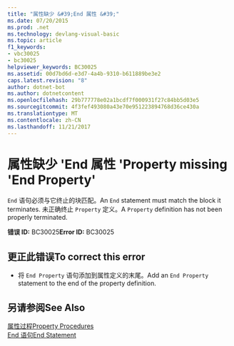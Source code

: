 ```yaml
---
title: "属性缺少 &#39;End 属性 &#39;"
ms.date: 07/20/2015
ms.prod: .net
ms.technology: devlang-visual-basic
ms.topic: article
f1_keywords:
- vbc30025
- bc30025
helpviewer_keywords: BC30025
ms.assetid: 00d7bd6d-e3d7-4a4b-9310-b611889be3e2
caps.latest.revision: "8"
author: dotnet-bot
ms.author: dotnetcontent
ms.openlocfilehash: 29b777778e02a1bcdf7f000931f27c84bb5d03e5
ms.sourcegitcommit: 4f3fef493080a43e70e951223894768d36ce430a
ms.translationtype: MT
ms.contentlocale: zh-CN
ms.lasthandoff: 11/21/2017
---
```

# <a name="property-missing-39end-property39"></a><span data-ttu-id="251aa-102">属性缺少 &#39;End 属性 &#39;</span><span class="sxs-lookup"><span data-stu-id="251aa-102">Property missing &#39;End Property&#39;</span></span>
<span data-ttu-id="251aa-103">`End` 语句必须与它终止的块匹配。</span><span class="sxs-lookup"><span data-stu-id="251aa-103">An `End` statement must match the block it terminates.</span></span> <span data-ttu-id="251aa-104">未正确终止 `Property` 定义。</span><span class="sxs-lookup"><span data-stu-id="251aa-104">A `Property` definition has not been properly terminated.</span></span>  
  
 <span data-ttu-id="251aa-105">**错误 ID:** BC30025</span><span class="sxs-lookup"><span data-stu-id="251aa-105">**Error ID:** BC30025</span></span>  
  
## <a name="to-correct-this-error"></a><span data-ttu-id="251aa-106">更正此错误</span><span class="sxs-lookup"><span data-stu-id="251aa-106">To correct this error</span></span>  
  
-   <span data-ttu-id="251aa-107">将 `End Property` 语句添加到属性定义的末尾。</span><span class="sxs-lookup"><span data-stu-id="251aa-107">Add an `End Property` statement to the end of the property definition.</span></span>  
  
## <a name="see-also"></a><span data-ttu-id="251aa-108">另请参阅</span><span class="sxs-lookup"><span data-stu-id="251aa-108">See Also</span></span>  
 [<span data-ttu-id="251aa-109">属性过程</span><span class="sxs-lookup"><span data-stu-id="251aa-109">Property Procedures</span></span>](../../visual-basic/programming-guide/language-features/procedures/property-procedures.md)  
 [<span data-ttu-id="251aa-110">End 语句</span><span class="sxs-lookup"><span data-stu-id="251aa-110">End Statement</span></span>](../../visual-basic/language-reference/statements/end-statement.md)
